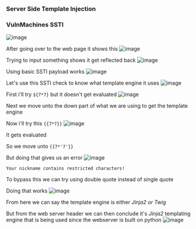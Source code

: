 ### Server Side Template Injection

<h3> VulnMachines SSTI </h3>
  
![image](https://github.com/h4ckyou/h4ckyou.github.io/assets/127159644/5ba69ce8-7c1d-4b12-acd4-ac938cc0a05a)

After going over to the web page it shows this
![image](https://github.com/h4ckyou/h4ckyou.github.io/assets/127159644/3f12114e-5007-40e8-872c-0852bc94afe7)

Trying to input something shows it get reflected back
![image](https://github.com/h4ckyou/h4ckyou.github.io/assets/127159644/6b197aee-aeec-4a59-ae29-fdf22ae038e5)

Using basic SSTI payload works
![image](https://github.com/h4ckyou/h4ckyou.github.io/assets/127159644/0c3d4f0d-3339-4052-a5ff-80a80299048d)

Let's use this SSTI check to know what template engine it uses
![image](https://github.com/h4ckyou/h4ckyou.github.io/assets/127159644/72ceb69f-0749-42af-a825-e578cbcceee7)

First i'll try `${7*7}` but it doesn't get evaluated
![image](https://github.com/h4ckyou/h4ckyou.github.io/assets/127159644/fca6e016-516e-4d4e-99eb-f2f51a177d5a)

Next we move unto the down part of what we are using to get the template engine

Now i'll try this `{{7*7}}`
![image](https://github.com/h4ckyou/h4ckyou.github.io/assets/127159644/40a994fe-f655-4155-b869-57472c9ee536)

It gets evaluated

So we move unto `{{7*'7'}}`

But doing that gives us an error
![image](https://github.com/h4ckyou/h4ckyou.github.io/assets/127159644/727b0876-0742-4285-b9aa-90f9ffa334b7)

```
Your nickname contains restricted characters!
```

To bypass this we can try using double quote instead of single quote

Doing that works
![image](https://github.com/h4ckyou/h4ckyou.github.io/assets/127159644/1cd3936c-6e86-445b-ad6a-3162ba396fbd)

From here we can say the template engine is either *Jinja2 or Twig*

But from the web server header we can then conclude it's *Jinja2* templating engine that is being used since the webserver is built on python
![image](https://github.com/h4ckyou/h4ckyou.github.io/assets/127159644/f1e4fd74-e41d-4cc8-8bff-b980e4cf0796)

